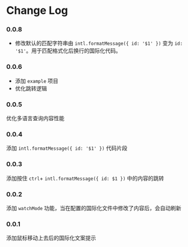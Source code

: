 # Change Log

### 0.0.8

- 修改默认的匹配字符串由 `intl.formatMessage({ id: '$1' })` 变为 `id: '$1'`。用于匹配格式化后换行的国际化代码。

### 0.0.6

- 添加 `example` 项目
- 优化跳转逻辑

### 0.0.5

优化多语言查询内容性能

### 0.0.4

添加 `intl.formatMessage({ id: '$1' })` 代码片段

### 0.0.3

添加按住 `ctrl`+ `intl.formatMessage({ id: $1 })` 中的内容的跳转
### 0.0.2

添加 `watchMode` 功能，当在配置的国际化文件中修改了内容后，会自动刷新

### 0.0.1

添加鼠标移动上去后的国际化文案提示
